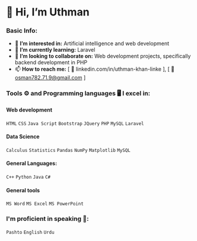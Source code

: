 # 👋 Hi, I’m Uthman

### Basic Info:
- 👀 **I’m interested in:** Artificial intelligence and web development
- 🌱 **I’m currently learning:** Laravel
- 💞️ **I’m looking to collaborate on:** Web development projects, specifically backend development in PHP
- 📫 **How to reach me:** [ 💼 linkedin.com/in/uthman-khan-linke ], [ 📧 osman782.71.9@gmail.com ]

### Tools ⚙ and Programming languages 🖥 I excel in:
#### Web development
`HTML` `CSS` `Java Script` `Bootstrap` `JQuery` `PHP` `MySQL` `Laravel`
#### Data Science
`Calculus` `Statistics` `Pandas` `NumPy` `Matplotlib` `MySQL`
#### General Languages:
`C++` `Python` `Java` `C#`
#### General tools
`MS Word` `MS Excel` `MS PowerPoint`

### I'm proficient in speaking 🙊:
`Pashto` `English` `Urdu`

<!---
Uthman782/Uthman782 is a ✨ special ✨ repository because its `README.md` (this file) appears on your GitHub profile.
You can click the Preview link to take a look at your changes.
--->
